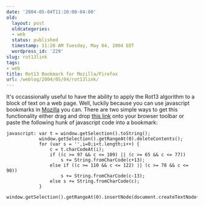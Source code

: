 ```yaml
---
date: '2004-05-04T11:20:00-04:00'
old:
  layout: post
  oldcategories:
  - web
  status: published
  timestamp: 11:20 AM Tuesday, May 04, 2004 EDT
  wordpress_id: '229'
slug: rot13link
tags:
- web
title: Rot13 Bookmark for Mozilla/Firefox
url: /weblog/2004/05/04/rot13link/
---
```


It's occassionally useful to have the ability to apply the Rot13 algorithm to
a block of text on a web page.  Well, luckily because you can use javascript
bookmarks in [Mozilla](http://www.mozilla.org/) you can.  There
are two simple ways to get this functionality either drag and drop [this link](javascript:%20var%20t%20=%20window.getSelection().toString();%20window.getSelection().getRangeAt(0).deleteContents();%20for%20(var%20s%20=%20'',i=0;i<t.length;i++)%20%7B%20c%20=%20t.charCodeAt(i);%20if%20((c%20>=%2097%20&&%20c%20<=%20109)%20%7C%7C%20(c%20>=%2065%20&&%20c%20<=%2077))%20s%20+=%20String.fromCharCode(c+13);%20else%20if%20((c%20>=%20110%20&&%20c%20<=%20122)%20%7C%7C%20(c%20>=%2078%20&&%20c%20<=%2090))%20s%20+=%20String.fromCharCode(c-13);%20else%20s%20+=%20String.fromCharCode(c);%20%7D%20window.getSelection().getRangeAt(0).insertNode(document.createTextNode(s));) onto your browser
toolbar or paste the following hunk of javascript code into a bookmark:





    javascript: var t = window.getSelection().toString();
                window.getSelection().getRangeAt(0).deleteContents();
                for (var s = '',i=0;i<t.length;i++) {
                    c = t.charCodeAt(i);
                    if ((c >= 97 && c <= 109) || (c >= 65 && c <= 77))
                        s += String.fromCharCode(c+13);
                    else if ((c >= 110 && c <= 122) || (c >= 78 && c <= 90))
                        s += String.fromCharCode(c-13);
                    else s += String.fromCharCode(c);
                }
                window.getSelection().getRangeAt(0).insertNode(document.createTextNode(s));

